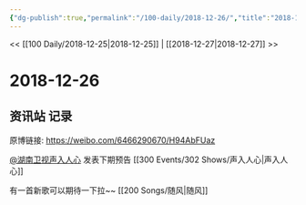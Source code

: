 ```yaml
---
{"dg-publish":true,"permalink":"/100-daily/2018-12-26/","title":"2018-12-26"}
---
```



<< [[100 Daily/2018-12-25\|2018-12-25]] | [[2018-12-27\|2018-12-27]] >>

# 2018-12-26

## 资讯站 记录

原博链接: https://weibo.com/6466290670/H94AbFUaz

[@湖南卫视声入人心](https://weibo.com/n/%E6%B9%96%E5%8D%97%E5%8D%AB%E8%A7%86%E5%A3%B0%E5%85%A5%E4%BA%BA%E5%BF%83) 发表下期预告 [[300 Events/302 Shows/声入人心\|声入人心]]

有一首新歌可以期待一下拉~~ [[200 Songs/随风\|随风]]
